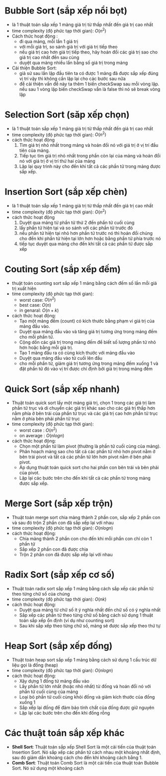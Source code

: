 # Bubble Sort (sắp xếp nổi bọt)

- là 1 thuật toán sắp xếp 1 mảng giá trị từ thấp nhất đến giá trị cao nhất
- time complexity (độ phức tạp thời gian): $O(n^2)$
- Cách thức hoạt động :
  - đi qua mảng, mỗi lần 1 giá trị
  - với mỗi giá trị, so sánh giá trị với giá trị tiếp theo
  - nếu giá trị cao hơn giá trị tiếp theo, hãy hoán đổi các giá trị sao cho giá trị cao nhất đến sau cùng
  - duyệt qua mảng nhiều lần bằng số giá trị trong mảng
- Cải thiện Bubble Sort:
  - giả sử sau lần lặp đầu tiên ta có được 1 mảng đã được sắp xếp đúng vị trí vậy thì không cần lặp lại cho các bước sau nữa
  - để cải thiện vấn đề này ta thêm 1 biến checkSwap sau mỗi vòng lặp. nếu sau 1 vòng lặp biến checkSwap vẫn là false thì nó sẽ break vòng lặp

# Selection Sort (săp xếp chọn)

- là 1 thuật toán sắp xếp 1 mảng giá trị từ thấp nhất đến giá trị cao nhất
- time complexity (độ phức tạp thời gian): $O(n^2)$
- cách thức hoạt động
    1. Tìm giá trị nhỏ nhất trong mảng và hoán đổi nó với giá trị ở vị trí đầu tiên của mảng.
    2. Tiếp tục tìm giá trị nhỏ nhất trong phần còn lại của mảng và hoán đổi nó với giá trị ở vị trí thứ hai của mảng
    3. Lặp lại quy trình này cho đến khi tất cả các phần tử trong mảng được sắp xếp.

# Insertion Sort (sắp xếp chèn)

- là 1 thuật toán sắp xếp 1 mảng giá trị từ thấp nhất đến giá trị cao nhất
- time complexity (độ phức tạp thời gian): $O(n^2)$
- cách thức hoạt động
    1. Duyệt qua mảng từ phần tử thứ 2 đến phần tử cuối cùng
    2. lấy phần tử hiện tại và so sánh với các phần tử trước đó
    3. nếu phần tử hiện tại nhỏ hơn phần tử trước nó thì hoán đổi chúng cho đến khi phần tử hiện tại lớn hơn hoặc bằng phần tử phía trước nó
    4. tiếp tục duyệt qua mảng cho đến khi tất cả các phần tử được sắp xếp

# Couting Sort (sắp xếp đếm)

- thuật toán counting sort sắp xếp 1 mảng bằng cách đếm số lần mỗi giá trị xuất hiện
- time complexity (độ phức tạp thời gian):
    - worst case: $O(n^2)$
    - best case: $O(n)$
    - in genaral: $O(n+k)$
- cách thức hoạt động:
    - Tạo một mảng đếm (count) có kích thước bằng phạm vi giá trị của mảng đầu
    vào.
    - Duyệt qua mảng đầu vào và tăng giá trị tương ứng trong mảng đếm cho mỗi phần tử.
    - Cộng dồn các giá trị trong mảng đếm để biết số lượng phần tử nhỏ hơn hoặc bằng mỗi giá trị.
    - Tạo 1 mảng đầu ra có cùng kích thước với mảng đầu vào
    - Duyệt qua mảng đầu vào từ cuối lên đầu
    - cho mỗi phần tử, giảm giá trị tương ứng trong mảng đếm xuống 1 và đặt phần tử đó vào vị trí được chỉ định bởi giá trị trong mảng đếm

# Quick Sort (sắp xếp nhanh)

- Thuật toán quick sort lấy một mảng giá trị, chọn 1 trong các giá trị làm phần tử trục và di chuyển các giá trị khác sao cho các giá trị thấp hơn nằm phía ở bên trái của phần tử trục và các giá trị cao hơn phần tử trục nằm ở phía bên phải phần tử trục
- time complexity (độ phức tạp thời gian):
    - worst case : $O(n^2)$
    - on average : $O(nlogn)$
- cách thức hoạt động:
    - Chọn một phần tử làm pivot (thường là phần tử cuối cùng của mảng).
    - Phân hoạch mảng sao cho tất cả các phần tử nhỏ hơn pivot nằm ở bên trái
    pivot và tất cả các phần tử lớn hơn pivot nằm ở bên phải pivot.
    - Áp dụng thuật toán quick sort cho hai phần con bên trái và bên phải của
    pivot.
    - Lặp lại các bước trên cho đến khi tất cả các phần tử trong mảng được sắp
    xếp.

# Merge Sort (sắp xếp trộn)

- Thuật toán merge sort chia mảng thành 2 phần con, sắp xếp 2 phần con và sau đó trộn 2 phần con đã sắp xếp lại với nhau
- time complexity (độ phức tạp thời gian): $O(nlogn)$
- cách thức hoạt động:
    - Chia mảng thành 2 phần con cho đến khi mỗi phần con chỉ còn 1 phần tử
    - Sắp xếp 2 phần con đã được chia
    - Trộn 2 phần con đã được sắp xếp lại với nhau

# Radix Sort (sắp xếp cơ số)

- Thuật toán radix sort sắp xếp 1 mảng bằng cách sắp xếp các phần tử theo từng chữ số của chúng
- time complexity (độ phức tạp thời gian): $O(nk)$
- cách thức hoạt động:
    - Duyệt qua mảng từ chữ số ít ý nghĩa nhất đến chữ số có ý nghĩa nhất
    - Sắp xếp các phần tử theo từng chữ số bằng cách sử dụng 1 thuật toán sắp xếp ổn định (ví dụ như counting sort)
    - Sau khi sắp xếp theo từng chữ số, mảng sẽ được sắp xếp theo thứ tự

# Heap Sort (sắp xếp đống)

- Thuật toán heap sort sắp xếp 1 mảng bằng cách sử dụng 1 cấu trúc dữ liệu gọi là đống (heap)
- time complexity (độ phức tạp thời gian): $O(nlogn)$
- cách thức hoạt động:
    - Xây dựng 1 đống từ mảng đầu vào
    - Lấy phần tử lớn nhất (hoặc nhỏ nhất) từ đống và hoán đổi nó với phần tử cuối cùng của mảng
    - Loại bỏ phần tử cuối cùng khỏi đống và giảm kích thước của đống xuống 1
    - Sắp xếp lại đống để đảm bảo tính chất của đống được giữ nguyên
    - Lặp lại các bước trên cho đến khi đống rỗng

# Các thuật toán sắp xếp khác

- **Shell Sort**: Thuật toán sắp xếp Shell Sort là một cải tiến của thuật toán Insertion Sort. Nó sắp xếp các phần tử cách nhau một khoảng nhất định, sau đó giảm dần khoảng cách cho đến khi khoảng cách bằng 1.
- **Comb Sort**: Thuật toán Comb Sort là một cải tiến của thuật toán Bubble Sort. Nó sử dụng một khoảng cách